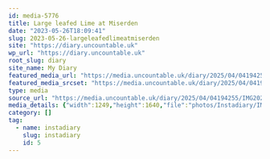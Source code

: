 ```yaml
---
id: media-5776
title: Large leafed Lime at Miserden
date: "2023-05-26T18:09:41"
slug: 2023-05-26-largeleafedlimeatmiserden
site: "https://diary.uncountable.uk"
wp_url: "https://diary.uncountable.uk"
root_slug: diary
site_name: My Diary
featured_media_url: "https://media.uncountable.uk/diary/2025/04/04194255/IMG20230526190941-edited.webp"
featured_media_srcset: "https://media.uncountable.uk/diary/2025/04/04194255/IMG20230526190941-edited-228x300.webp 228w, https://media.uncountable.uk/diary/2025/04/04194255/IMG20230526190941-edited-780x1024.webp 780w, https://media.uncountable.uk/diary/2025/04/04194255/IMG20230526190941-edited-150x150.webp 150w, https://media.uncountable.uk/diary/2025/04/04194255/IMG20230526190941-edited-487x640.webp 487w, https://media.uncountable.uk/diary/2025/04/04194255/IMG20230526190941-edited.webp 1249w"
type: media
source_url: "https://media.uncountable.uk/diary/2025/04/04194255/IMG20230526190941-edited.webp"
media_details: {"width":1249,"height":1640,"file":"photos/Instadiary/IMG20230526190941-edited.webp","filesize":151914,"sizes":{"medium":{"file":"IMG20230526190941-edited-228x300.webp","width":228,"height":300,"filesize":22258,"mime_type":"image/webp","source_url":"https://media.uncountable.uk/diary/2025/04/04194255/IMG20230526190941-edited-228x300.webp"},"large":{"file":"IMG20230526190941-edited-780x1024.webp","width":780,"height":1024,"filesize":189118,"mime_type":"image/webp","source_url":"https://media.uncountable.uk/diary/2025/04/04194255/IMG20230526190941-edited-780x1024.webp"},"thumbnail":{"file":"IMG20230526190941-edited-150x150.webp","width":150,"height":150,"filesize":8920,"mime_type":"image/webp","source_url":"https://media.uncountable.uk/diary/2025/04/04194255/IMG20230526190941-edited-150x150.webp"},"mobwidth":{"file":"IMG20230526190941-edited-487x640.webp","width":487,"height":640,"filesize":90980,"mime_type":"image/webp","source_url":"https://media.uncountable.uk/diary/2025/04/04194255/IMG20230526190941-edited-487x640.webp"},"full":{"file":"IMG20230526190941-edited.webp","width":1249,"height":1640,"mime_type":"image/webp","source_url":"https://media.uncountable.uk/diary/2025/04/04194255/IMG20230526190941-edited.webp"}},"image_meta":{"aperture":"0","credit":"","camera":"","caption":"","created_timestamp":"0","copyright":"","focal_length":"0","iso":"0","shutter_speed":"0","title":"","orientation":"0","keywords":[]}}
category: []
tag:
  - name: instadiary
    slug: instadiary
    id: 5
---
```


